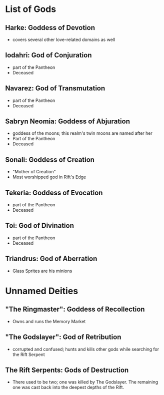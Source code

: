 # List of Gods

## Harke: Goddess of Devotion
 - covers several other love-related domains as well

## Iodahri: God of Conjuration
 - part of the Pantheon 
 - Deceased

## Navarez: God of Transmutation
 - part of the Pantheon
 - Deceased

## Sabryn Neomia: Goddess of Abjuration
 - goddess of the moons; this realm's twin moons are named after her
 - Part of the Pantheon
 - Deceased

## Sonali: Goddess of Creation 
 - "Mother of Creation"
 - Most worshipped god in Rift's Edge

## Tekeria: Goddess of Evocation
 - part of the Pantheon
 - Deceased

## Toi: God of Divination
 - part of the Pantheon
 - Deceased 

## Triandrus: God of Aberration 
 - Glass Sprites are his minions 




# Unnamed Deities

## "The Ringmaster": Goddess of Recollection 
 - Owns and runs the Memory Market

## "The Godslayer": God of Retribution 
 - corrupted and confused; hunts and kills other gods while searching for the Rift Serpent 
## The Rift Serpents: Gods of Destruction 
 - There used to be two; one was killed by The Godslayer. The remaining one was cast back into the deepest depths of the Rift.
